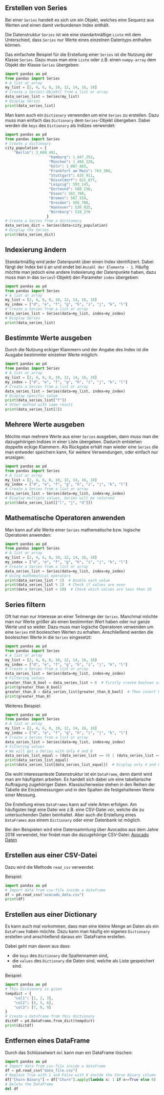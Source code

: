
## Erstellen von Series

Bei einer `Series` handelt es sich um ein Objekt, welches eine Sequenz aus Werten und einen damit verbundenen Index enthält.

Die Datenstruktur `Series` ist wie eine standartmäßige `Liste` mit dem Unterschied, dass `Series` nur Werte eines einzelnen Datentyps enthalten können.

Das einfachste Beispiel für die Erstellung einer `Series` ist die Nutzung der Klasse `Series`.  Dazu muss man eine `Liste` oder z.B. einen `numpy-array` dem Objekt der Klasse `Series` übergeben:
```python
import pandas as pd  
from pandas import Series  
# A list or array  
my_list = [2, 4, 6, 8, 10, 12, 14, 16, 18]  
# Create a Series(-Objekt) from a list or array  
data_series_list = Series(my_list)  
# Display Series  
print(data_series_list)
```

Man kann auch ein `Dictionary` verwenden um eine `Series` zu erstellen. Dazu muss man einfach das `Dictionary` dem `Series`-Objekt übergeben. Dabei werden die `keys` des `Dictionary` als Indizes verwendet:
```python
import pandas as pd  
from pandas import Series  
# Create a dictionary  
city_population = {  
    "Berlin": 3_669_491,  
                    "Hamburg": 1_847_253,  
                    "München": 1_484_226,  
                    "Köln": 1_087_863,  
                    "Frankfurt am Main": 763_380,  
                    "Stuttgart": 635_911,  
                    "Düsseldorf": 621_877,  
                    "Leipzig": 593_145,  
                    "Dortmund": 588_250,  
                    "Essen": 582_760,  
                    "Bremen": 567_559,  
                    "Dresden": 556_780,  
                    "Hannover": 536_925,  
                    "Nürnberg": 518_370  
                   }  
# Create a Series from a dictionary  
data_series_dict = Series(data=city_population)  
# Display the Series  
print(data_series_dict)
```
## Indexierung ändern

Standartmäßig wird jeder Datenpunkt über einen Index identifiziert. Dabei fängt der Index bei `0` an und endet bei `Anzahl der Elemente - 1`.
Häufig möchte man jedoch eine andere Indexierung der Datenpunkte haben, dazu muss man in das `Series`(-Objekt) den Parameter `index` übergeben:
```python
import pandas as pd  
from pandas import Series  
# A list or array  
my_list = [2, 4, 6, 8, 10, 12, 14, 16, 18]  
my_index = ["d", "e", "f", "g", "h", "i", "j", "k", "l"]  
# Create a Series from a list or array  
data_series_list = Series(data=my_list, index=my_index)  
# Display Series  
print(data_series_list)
```


## Bestimmte Werte ausgeben

Durch die Nutzung eckiger Klammern und der Angabe des Index ist die Ausgabe bestimmter einzelner Werte möglich:
```python
import pandas as pd  
from pandas import Series  
# A list or array  
my_list = [2, 4, 6, 8, 10, 12, 14, 16, 18]  
my_index = ["d", "e", "f", "g", "h", "i", "j", "k", "l"]  
# Create a Series from a list or array  
data_series_list = Series(data=my_list, index=my_index)  
# Display specific value  
print(data_series_list["f"])  
# Other method with same result  
print(data_series_list[2])
```

## Mehrere Werte ausgeben

Möchte man mehrere Werte aus einer `Series` ausgeben, dann muss man die dazugehörigen Indizes in einer Liste übergeben. Dadurch entstehen doppelte eckige Klammern. Als Rückgabe erhält man wieder eine `Series` die man entweder speichern kann, für weitere Verwendungen, oder einfach nur anzeigen:
```python
import pandas as pd  
from pandas import Series  
# A list or array  
my_list = [2, 4, 6, 8, 10, 12, 14, 16, 18]  
my_index = ["d", "e", "f", "g", "h", "i", "j", "k", "l"]  
# Create a Series from a list or array  
data_series_list = Series(data=my_list, index=my_index)  
# Display multiple values, Series will be returned  
print(data_series_list[["l", "j", "d"]])
```

## Mathematische Operatoren anwenden

Man kann auf alle Werte einer `Series` mathematische bzw. logische Operatoren anwenden:
```python
import pandas as pd  
from pandas import Series  
# A list or array  
my_list = [2, 4, 6, 8, 10, 12, 14, 16, 18]  
my_index = ["d", "e", "f", "g", "h", "i", "j", "k", "l"]  
# Create a Series from a list or array  
data_series_list = Series(data=my_list, index=my_index)  
# Using mathematical operators  
print(data_series_list * 2)  # Double each value  
print(data_series_list % 2)  # Check if values are even  
print(data_series_list < 10)  # Check which values are less than 10
```

## Series filtern

Oft hat man nur Interesse an einer Teilmenge der `Series`. Manchmal möchte man nur Werte größer als einen bestimmten Wert haben oder nur ganze Werte und so weiter. Dazu muss man logische Operatoren verwenden um eine `Series` mit booleschen Werten zu erhalten. Anschließend werden die booleschen Werte in die `Series` eingesetzt:
```python
import pandas as pd  
from pandas import Series  
# A list or array  
my_list = [2, 4, 6, 8, 10, 12, 14, 16, 18]  
my_index = ["d", "e", "f", "g", "h", "i", "j", "k", "l"]  
# Create a Series from a list or array  
data_series_list = Series(data=my_list, index=my_index)  
# Filtering values  
greater_than_8_bool = data_series_list > 8  # Firstly create boolean values  
print(greater_than_8_bool)  
greater_than_8 = data_series_list[greater_than_8_bool]  # Then insert boolean values inside Series  
print(greater_than_8)
```

Weiteres Beispiel:
```python
import pandas as pd  
from pandas import Series  
# A list or array  
my_list = [2, 4, 6, 8, 10, 12, 14, 16, 18]  
my_index = ["d", "e", "f", "g", "h", "i", "j", "k", "l"]  
# Create a Series from a list or array  
data_series_list = Series(data=my_list, index=my_index)  
# Filtering values  
# We will get a Series with only 4 and 8  
data_series_list_equal = (data_series_list == 4) | (data_series_list == 8)  # Here we get boolean values  
print(data_series_list_equal)  
print(data_series_list[data_series_list_equal])  # Display only 4 and 8
```

Die wohl interessanteste Datenstruktur ist ein `DataFrame`, denn damit wird man am häufigsten arbeiten. Es handelt sich dabei um eine tabellarische Auftragung zugehöriger Daten. Klassischerweise stehen in den Reihen der Tabelle die Einzelmessungen und in den Spalten die festgehaltenen Werte einer Messung.

Die Erstellung eines `DataFrames` kann auf viele Arten erfolgen. Am häufigsten liegt eine Datei wie z.B. eine CSV-Datei vor, welche die zu untersuchenden Daten beinhaltet. Aber auch die Erstellung eines `DataFrames` aus einem `Dictionary` oder einer Datenbank ist möglich.

Bei den Beispielen wird eine  Datensammlung über Avocados aus dem Jahre 2018 verwendet, hier findet man die dazugehörige CSV-Datei:
[Avocado Daten](../avocado_data.csv)


## Erstellen aus einer CSV-Datei

Dazu wird die Methode `read_csv` verwendet.

Beispiel:
```python
import pandas as pd  
# Import data from csv-file inside a dataframe  
df = pd.read_csv("avocado_data.csv")  
print(df)
```

##  Erstellen aus einer Dictionary

Es kann auch mal vorkommen, dass man eine kleine Menge an Daten als ein `DataFrame` haben möchte. Dazu kann man häufig ein eigenes `Dictionary` erstellen und anschließend daraus ein `DataFrame erstellen.

Dabei geht man davon aus dass:
- die `keys` des `Dictionary` die Spaltennamen sind,
- die `values` des `Dictionary` die Daten sind, welche als Liste gespeichert sind.

Beispiel:
```python
import pandas as pd  
# This Dictionary is given  
tempdict = {  
    "col1": [1, 2, 3],  
    "col2": [4, 5, 6],  
    "col3": [7, 8, 9]  
}  
# Create a dataframe from this dictionary  
dictdf = pd.DataFrame.from_dict(tempdict)  
print(dictdf)
```

## Entfernen eines DataFrame

Durch das Schlüsselwort `del` kann man ein DataFrame löschen:
```python
import pandas as pd  
# Import data from csv-file inside a dataframe  
df = pd.read_csv("data_file.csv")  
# Replace True with 1 and False with 0 inside the Chrun Binary column  
df["Churn Binary"] = df["Churn"].apply(lambda x: 1 if x==True else 0)  
# Delete the DataFrame
del df
```